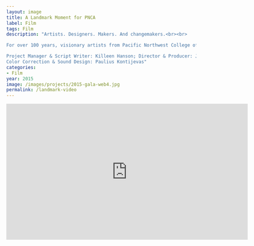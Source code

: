 ```yaml
---
layout: image
title: A Landmark Moment for PNCA
label: Film
tags: Film
description: "Artists. Designers. Makers. And changemakers.<br><br>

For over 100 years, visionary artists from Pacific Northwest College of Art have shaped the cultural foundations of this city, the Pacific Northwest, and this country.<br><br>

Project Manager & Script Writer: Killeen Hanson; Director & Producer: Janique L. Robillard; Director of Photography: Paulius Kontijevas; Editor & Motion Graphics: Caitlin Wilbert; Production Assistant: Logan Anderson; Voiceover Talent: Kat Harrington; Voiceover Recording: Talkback Sound, Josh Millman; 
Color Correction & Sound Design: Paulius Kontijevas"
categories:
- Film
year: 2015
image: /images/projects/2015-gala-web4.jpg
permalink: /landmark-video
---
```


<div class="responsive-container"><p>
<iframe title="vimeo-player" src="https://player.vimeo.com/video/130242943" width="640" height="360" frameborder="0" allowfullscreen></iframe>
</p></div>
<!--<div class="images-right"><p>&uarr; Brian Hutsebout</p></div>-->
<br><br>
<section class="clear"></section>